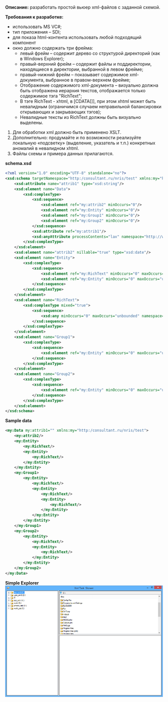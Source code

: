 **Описание:** разработать простой вьюер xml-файлов с заданной схемой.

**Требования к разработке:**
* использовать  MS VC#;
* тип приложения – SDI;
* для показа html-контента использовать любой подходящий компонент
* окно должно содержать три фрейма:
  * левый фрейм – содержит дерево со структурой директорий (как в Windows Explorer);
  * правый-верхний фрейм – содержит файлы и поддиректории, находящиеся в директории, выбранной в левом фрейме;
  * правый-нижний фрейм – показывает содержимое xml-документа, выбранное в правом-верхнем фрейме;
  * Отображение содержимого xml-документа – визуально должна быть отображена иерархия текстов, отображается только содержимое тэга "RichText";
  * В тэге RichText - xhtml, в [CDATA[]], при этом xhtml может быть невалидным (ограничимся случаем неправильной балансировки открывающих и закрывающих тэгов);
  * Невалидные тексты из RichText должны быть визуально выделены.


1. Для обработки xml должно быть применено XSLT.
1. Дополнительно: продумайте и по возможности  реализуйте локальную «подсветку» (выделение, указатель и т.п.) конкретных аномалий в невалидном xhtml.
1. Файлы схемы и примера данных прилагаются.

**schema.xsd**
```XML
<?xml version="1.0" encoding="UTF-8" standalone="no"?>
<xsd:schema targetNamespace="http:/consultant.ru/nris/test" xmlns:my="http:/consultant.ru/nris/test" xmlns:xsd="http://www.w3.org/2001/XMLSchema">
	<xsd:attribute name="attrib1" type="xsd:string"/>
	<xsd:element name="Data">
		<xsd:complexType>
			<xsd:sequence>
				<xsd:element ref="my:attrib2" minOccurs="0"/>
				<xsd:element ref="my:Entity" minOccurs="0"/>
				<xsd:element ref="my:Group1" minOccurs="0"/>
				<xsd:element ref="my:Group2" minOccurs="0"/>
			</xsd:sequence>
			<xsd:attribute ref="my:attrib1"/>
			<xsd:anyAttribute processContents="lax" namespace="http://www.w3.org/XML/1998/namespace"/>
		</xsd:complexType>
	</xsd:element>
	<xsd:element name="attrib2" nillable="true" type="xsd:date"/>
	<xsd:element name="Entity">
		<xsd:complexType>
			<xsd:sequence>
				<xsd:element ref="my:RichText" minOccurs="0" maxOccurs="unbounded"/>
				<xsd:element ref="my:Entity" minOccurs="0" maxOccurs="unbounded"/>
			</xsd:sequence>
		</xsd:complexType>
	</xsd:element>
	<xsd:element name="RichText">
		<xsd:complexType mixed="true">
			<xsd:sequence>
				<xsd:any minOccurs="0" maxOccurs="unbounded" namespace="http://www.w3.org/1999/xhtml" processContents="lax"/>
			</xsd:sequence>
		</xsd:complexType>
	</xsd:element>
	<xsd:element name="Group1">
		<xsd:complexType>
			<xsd:sequence>
				<xsd:element ref="my:Entity" minOccurs="0" maxOccurs="unbounded"/>
			</xsd:sequence>
		</xsd:complexType>
	</xsd:element>
	<xsd:element name="Group2">
		<xsd:complexType>
			<xsd:sequence>
				<xsd:element ref="my:Entity" minOccurs="0" maxOccurs="unbounded"/>
			</xsd:sequence>
		</xsd:complexType>
	</xsd:element>
</xsd:schema>
```

**Sample data**
```XML
<my:Data my:attrib1="" xmlns:my="http:/consultant.ru/nris/test">
	<my:attrib2/>
	<my:Entity>
		<my:RichText/>
		<my:Entity>
			<my:RichText/>
		</my:Entity>
	</my:Entity>
	<my:Group1>
		<my:Entity>
			<my:RichText/>
			<my:Entity>
				<my:RichText/>
				<my:Entity>
					<my:RichText/>
				</my:Entity>
			</my:Entity>
		</my:Entity>
	</my:Group1>
	<my:Group2>
		<my:Entity>
			<my:RichText/>
			<my:Entity>
				<my:RichText/>
			</my:Entity>
		</my:Entity>
	</my:Group2>
</my:Data>
```

**Simple Explorer**
![Simple Explorer](./Task/scr.png "Simple Explorer")